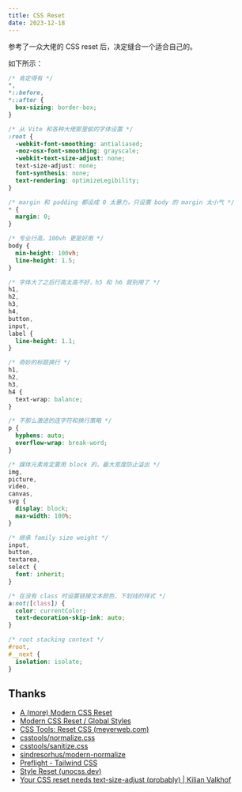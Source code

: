 ```yaml
---
title: CSS Reset
date: 2023-12-18
---
```


参考了一众大佬的 CSS reset 后，决定缝合一个适合自己的。

如下所示：

```css
/* 肯定得有 */
*,
*::before,
*::after {
  box-sizing: border-box;
}

/* 从 Vite 和各种大佬那里偷的字体设置 */
:root {
  -webkit-font-smoothing: antialiased;
  -moz-osx-font-smoothing: grayscale;
  -webkit-text-size-adjust: none;
  text-size-adjust: none;
  font-synthesis: none;
  text-rendering: optimizeLegibility;
}

/* margin 和 padding 都设成 0 太暴力，只设置 body 的 margin 太小气 */
* {
  margin: 0;
}

/* 专业行高，100vh 更是好用 */
body {
  min-height: 100vh;
  line-height: 1.5;
}

/* 字体大了之后行高太高不好，h5 和 h6 就别用了 */
h1,
h2,
h3,
h4,
button,
input,
label {
  line-height: 1.1;
}

/* 奇妙的标题换行 */
h1,
h2,
h3,
h4 {
  text-wrap: balance;
}

/* 不那么激进的连字符和换行策略 */
p {
  hyphens: auto;
  overflow-wrap: break-word;
}

/* 媒体元素肯定要用 block 的，最大宽度防止溢出 */
img,
picture,
video,
canvas,
svg {
  display: block;
  max-width: 100%;
}

/* 继承 family size weight */
input,
button,
textarea,
select {
  font: inherit;
}

/* 在没有 class 时设置链接文本颜色，下划线的样式 */
a:not([class]) {
  color: currentColor;
  text-decoration-skip-ink: auto;
}

/* root stacking context */
#root,
#__next {
  isolation: isolate;
}
```


## Thanks

- [A (more) Modern CSS Reset](https://andy-bell.co.uk/a-more-modern-css-reset/)
- [Modern CSS Reset / Global Styles](https://www.joshwcomeau.com/css/custom-css-reset/)
- [CSS Tools: Reset CSS (meyerweb.com)](https://meyerweb.com/eric/tools/css/reset/index.html)
- [csstools/normalize.css](https://github.com/csstools/normalize.css)
- [csstools/sanitize.css](https://github.com/csstools/sanitize.css)
- [sindresorhus/modern-normalize](https://github.com/sindresorhus/modern-normalize)
- [Preflight - Tailwind CSS](https://tailwindcss.com/docs/preflight)
- [Style Reset (unocss.dev)](https://unocss.dev/guide/style-reset)
- [Your CSS reset needs text-size-adjust (probably) | Kilian Valkhof](https://kilianvalkhof.com/2022/css-html/your-css-reset-needs-text-size-adjust-probably/)